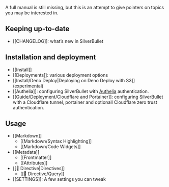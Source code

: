 A full manual is still missing, but this is an attempt to give pointers on topics you may be interested in.

## Keeping up-to-date
* [[CHANGELOG]]: what’s new in SilverBullet

## Installation and deployment
* [[Install]]
* [[Deployments]]: various deployment options
* [[Install/Deno Deploy|Deploying on Deno Deploy with S3]] (experimental)
* [[Authelia]]: configuring SilverBullet with [Authelia](https://www.authelia.com/) authentication.
* [[Guide/Deployment/Cloudflare and Portainer]]: configuring SilverBullet with a Cloudflare tunnel, portainer and optionall Cloudflare zero trust authentication.

## Usage
* [[Markdown]]
  * [[Markdown/Syntax Highlighting]]
  * [[Markdown/Code Widgets]]
* [[Metadata]]
  * [[Frontmatter]]
  * [[Attributes]]
* [[🔌 Directive|Directives]]
  * [[🔌 Directive/Query]]
* [[SETTINGS]]: A few settings you can tweak
